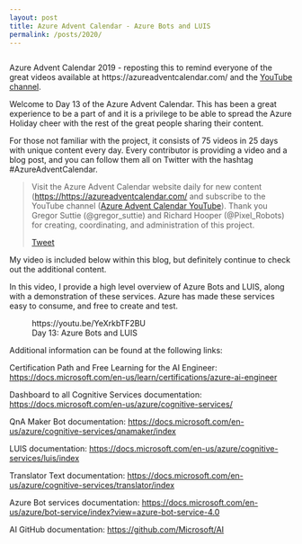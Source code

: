 ```yaml
---
layout: post
title: Azure Advent Calendar - Azure Bots and LUIS
permalink: /posts/2020/
---
```


<!-- wp:image {"id":192,"sizeSlug":"large"} -->
<figure class="wp-block-image size-large"><img src="https://captainhyperscaler.files.wordpress.com/2019/12/img_0467.jpg?w=1024" alt="" class="wp-image-192"/></figure>
<!-- /wp:image -->

<!-- wp:paragraph -->
<p>Azure Advent Calendar 2019 - reposting this to remind everyone of the great videos available at https://azureadventcalendar.com/ and the <a rel="noreferrer noopener" aria-label="YouTube channel (opens in a new tab)" href="https://www.youtube.com/channel/UCJL9wCcmeMBbah4J0uOWIPg" target="_blank">YouTube channel</a>. </p>
<!-- /wp:paragraph -->

<!-- wp:paragraph -->
<p>Welcome to Day 13 of the Azure Advent Calendar.  This has been a great experience to be a part of and it is a privilege to be able to spread the Azure Holiday cheer with the rest of the great people sharing their content.  </p>
<!-- /wp:paragraph -->

<!-- wp:paragraph -->
<p> For those not familiar with the project, it consists of 75 videos in 25 days with unique content every day.  Every contributor is providing a video and a blog post, and you can follow them all on Twitter with the hashtag #AzureAdventCalendar.   </p>
<!-- /wp:paragraph -->

<!-- wp:coblocks/click-to-tweet -->
<blockquote class="wp-block-coblocks-click-to-tweet"><p class="wp-block-coblocks-click-to-tweet__text">Visit the Azure Advent Calendar website daily for new content (<a rel="noreferrer noopener" aria-label=" (opens in a new tab)" href="https://https://azureadventcalendar.com/" target="_blank">https://https://azureadventcalendar.com/</a> and subscribe to the YouTube channel (<a rel="noreferrer noopener" aria-label="Azure Advent Calendar YouTube (opens in a new tab)" href="https://www.youtube.com/channel/UCJL9wCcmeMBbah4J0uOWIPg" target="_blank">Azure Advent Calendar YouTube</a>).  Thank you Gregor Suttie (@gregor_suttie) and Richard Hooper (@Pixel_Robots) for creating, coordinating, and administration of this project.</p><a class="wp-block-coblocks-click-to-tweet__twitter-btn" href="http://twitter.com/share?&amp;text=Visit%20the%20Azure%20Advent%20Calendar%20website%20daily%20for%20new%20content%20(%3Ca%20rel%3D%22noreferrer%20noopener%22%20aria-label%3D%22%20(opens%20in%20a%20new%20tab)%22%20href%3D%22https%3A%2F%2Fhttps%3A%2F%2Fazureadventcalendar.com%2F%22%20target%3D%22_blank%22%3Ehttps%3A%2F%2Fhttps%3A%2F%2Fazureadventcalendar.com%2F%3C%2Fa%3E%20and%20subscribe%20to%20the%20YouTube%20channel%20(%3Ca%20rel%3D%22noreferrer%20noopener%22%20aria-label%3D%22Azure%20Advent%20Calendar%20YouTube%20(opens%20in%20a%20new%20tab)%22%20href%3D%22https%3A%2F%2Fwww.youtube.com%2Fchannel%2FUCJL9wCcmeMBbah4J0uOWIPg%22%20target%3D%22_blank%22%3EAzure%20Advent%20Calendar%20YouTube%3C%2Fa%3E).%20%20Thank%20you%20Gregor%20Suttie%20(%40gregor_suttie)%20and%20Richard%20Hooper%20(%40Pixel_Robots)%20for%20creating%2C%20coordinating%2C%20and%20administration%20of%20this%20project.&amp;url=[post_permalink]" target="_blank" rel="noopener noreferrer">Tweet</a></blockquote>
<!-- /wp:coblocks/click-to-tweet -->

<!-- wp:paragraph -->
<p>My video is included below within this blog, but definitely continue to check out the additional content.</p>
<!-- /wp:paragraph -->

<!-- wp:paragraph -->
<p>In this video, I provide a high level overview of Azure Bots and LUIS, along with a demonstration of these services.  Azure has made these services easy to consume, and free to create and test.</p>
<!-- /wp:paragraph -->

<!-- wp:embed {"url":"https://youtu.be/YeXrkbTF2BU","type":"video","providerNameSlug":"youtube","responsive":true,"className":"wp-embed-aspect-16-9 wp-has-aspect-ratio"} -->
<figure class="wp-block-embed is-type-video is-provider-youtube wp-block-embed-youtube wp-embed-aspect-16-9 wp-has-aspect-ratio"><div class="wp-block-embed__wrapper">
https://youtu.be/YeXrkbTF2BU
</div><figcaption>Day 13: Azure Bots and LUIS</figcaption></figure>
<!-- /wp:embed -->

<!-- wp:paragraph -->
<p>Additional information can be found at the following links:</p>
<!-- /wp:paragraph -->

<!-- wp:paragraph -->
<p>Certification Path and Free Learning for the AI Engineer: <a rel="noreferrer noopener" aria-label="https://docs.microsoft.com/en-us/learn/certifications/azure-ai-engineer (opens in a new tab)" href="https://docs.microsoft.com/en-us/learn/certifications/azure-ai-engineer" target="_blank">https://docs.microsoft.com/en-us/learn/certifications/azure-ai-engineer</a></p>
<!-- /wp:paragraph -->

<!-- wp:paragraph -->
<p>Dashboard to all Cognitive Services documentation: <a rel="noreferrer noopener" aria-label="https://docs.microsoft.com/en-us/azure/cognitive-services/ (opens in a new tab)" href="https://docs.microsoft.com/en-us/azure/cognitive-services/" target="_blank">https://docs.microsoft.com/en-us/azure/cognitive-services/</a></p>
<!-- /wp:paragraph -->

<!-- wp:paragraph -->
<p>QnA Maker Bot documentation: <a rel="noreferrer noopener" aria-label="https://docs.microsoft.com/en-us/azure/cognitive-services/qnamaker/index (opens in a new tab)" href="https://docs.microsoft.com/en-us/azure/cognitive-services/qnamaker/index" target="_blank">https://docs.microsoft.com/en-us/azure/cognitive-services/qnamaker/index</a></p>
<!-- /wp:paragraph -->

<!-- wp:paragraph -->
<p>LUIS documentation: <a rel="noreferrer noopener" aria-label="https://docs.microsoft.com/en-us/azure/cognitive-services/luis/index (opens in a new tab)" href="https://docs.microsoft.com/en-us/azure/cognitive-services/luis/index" target="_blank">https://docs.microsoft.com/en-us/azure/cognitive-services/luis/index</a></p>
<!-- /wp:paragraph -->

<!-- wp:paragraph -->
<p>Translator Text documentation: <a rel="noreferrer noopener" aria-label="https://docs.microsoft.com/en-us/azure/cognitive-services/translator/index (opens in a new tab)" href="https://docs.microsoft.com/en-us/azure/cognitive-services/translator/index" target="_blank">https://docs.microsoft.com/en-us/azure/cognitive-services/translator/index</a></p>
<!-- /wp:paragraph -->

<!-- wp:paragraph -->
<p>Azure Bot services documentation:  <a href="https://docs.microsoft.com/en-us/azure/bot-service/index?view=azure-bot-service-4.0" target="_blank" rel="noreferrer noopener" aria-label=" (opens in a new tab)">https://docs.microsoft.com/en-us/azure/bot-service/index?view=azure-bot-service-4.0</a></p>
<!-- /wp:paragraph -->

<!-- wp:paragraph -->
<p>AI GitHub documentation:  <a rel="noreferrer noopener" aria-label=" (opens in a new tab)" href="https://github.com/Microsoft/AI" target="_blank">https://github.com/Microsoft/AI</a></p>
<!-- /wp:paragraph -->

<!-- wp:image {"id":187,"sizeSlug":"large"} -->
<figure class="wp-block-image size-large"><img src="https://captainhyperscaler.files.wordpress.com/2019/12/img_0282.png?w=1024" alt="" class="wp-image-187"/></figure>
<!-- /wp:image -->